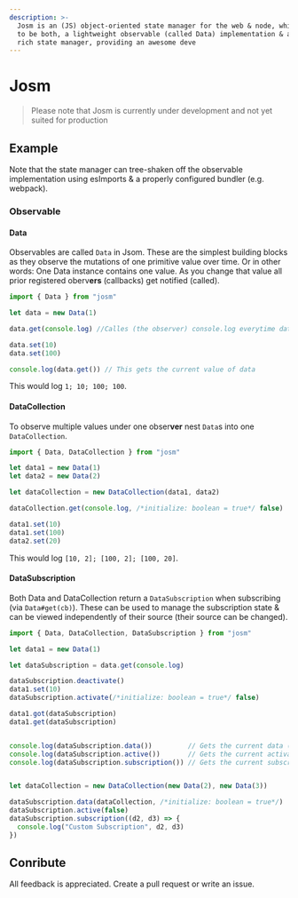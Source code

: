 ```yaml
---
description: >-
  Josm is an (JS) object-oriented state manager for the web & node, which aims
  to be both, a lightweight observable (called Data) implementation & a feature
  rich state manager, providing an awesome deve
---
```


# Josm

> Please note that Josm is currently under development and not yet suited for production

## Example

Note that the state manager can tree-shaken off the observable implementation using esImports & a properly configured bundler \(e.g. webpack\).

### Observable

#### Data

Observables are called `Data` in Jsom. These are the simplest building blocks as they observe the mutations of one primitive value over time. Or in other words: One Data instance contains one value. As you change that value all prior registered oberv**ers** \(callbacks\) get notified \(called\).

```typescript
import { Data } from "josm"

let data = new Data(1)

data.get(console.log) //Calles (the observer) console.log everytime data is set

data.set(10)
data.set(100)

console.log(data.get()) // This gets the current value of data
```

This would log `1; 10; 100; 100`.

#### DataCollection

To observe multiple values under one obser**ver** nest `Data`s into one `DataCollection`.

```typescript
import { Data, DataCollection } from "josm"

let data1 = new Data(1)
let data2 = new Data(2)

let dataCollection = new DataCollection(data1, data2)

dataCollection.get(console.log, /*initialize: boolean = true*/ false)

data1.set(10)
data1.set(100)
data2.set(20)
```

This would log `[10, 2]; [100, 2]; [100, 20]`.

#### DataSubscription

Both Data and DataCollection return a `DataSubscription` when subscribing \(via `Data#get(cb)`\). These can be used to manage the subscription state & can be viewed independently of their source \(their source can be changed\).

```typescript
import { Data, DataCollection, DataSubscription } from "josm"

let data1 = new Data(1)

let dataSubscription = data.get(console.log)

dataSubscription.deactivate()
data1.set(10)
dataSubscription.activate(/*initialize: boolean = true*/ false)

data1.got(dataSubscription)
data1.get(dataSubscription)


console.log(dataSubscription.data())         // Gets the current data (data1)
console.log(dataSubscription.active())       // Gets the current activae status (true)
console.log(dataSubscription.subscription()) // Gets the current subscription (console.log)


let dataCollection = new DataCollection(new Data(2), new Data(3))

dataSubscription.data(dataCollection, /*initialize: boolean = true*/)
dataSubscription.active(false)
dataSubscription.subscription((d2, d3) => {
  console.log("Custom Subscription", d2, d3)
})
```

## Conribute

All feedback is appreciated. Create a pull request or write an issue.

